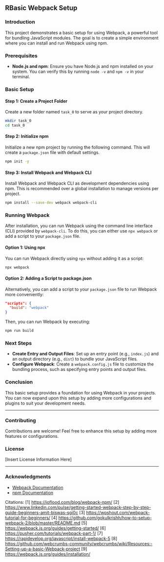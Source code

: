 ## RBasic Webpack Setup

### Introduction

This project demonstrates a basic setup for using Webpack, a powerful tool for bundling JavaScript modules. The goal is to create a simple environment where you can install and run Webpack using npm.

### Prerequisites

- **Node.js and npm**: Ensure you have Node.js and npm installed on your system. You can verify this by running `node -v` and `npm -v` in your terminal.

### Basic Setup

#### Step 1: Create a Project Folder

Create a new folder named `task_0` to serve as your project directory.

```bash
mkdir task_0
cd task_0
```

#### Step 2: Initialize npm

Initialize a new npm project by running the following command. This will create a `package.json` file with default settings.

```bash
npm init -y
```

#### Step 3: Install Webpack and Webpack CLI

Install Webpack and Webpack CLI as development dependencies using npm. This is recommended over a global installation to manage versions per project.

```bash
npm install --save-dev webpack webpack-cli
```

### Running Webpack

After installation, you can run Webpack using the command line interface (CLI) provided by `webpack-cli`. To do this, you can either use `npx webpack` or add a script to your `package.json` file.

#### Option 1: Using npx

You can run Webpack directly using `npx` without adding it as a script:

```bash
npx webpack
```

#### Option 2: Adding a Script to package.json

Alternatively, you can add a script to your `package.json` file to run Webpack more conveniently:

```json
"scripts": {
  "build": "webpack"
}
```

Then, you can run Webpack by executing:

```bash
npm run build
```

### Next Steps

- **Create Entry and Output Files**: Set up an entry point (e.g., `index.js`) and an output directory (e.g., `dist`) to bundle your JavaScript files.
- **Configure Webpack**: Create a `webpack.config.js` file to customize the bundling process, such as specifying entry points and output files.

### Conclusion

This basic setup provides a foundation for using Webpack in your projects. You can now expand upon this setup by adding more configurations and plugins to suit your development needs.

---

### Contributing

Contributions are welcome! Feel free to enhance this setup by adding more features or configurations.

### License

[Insert License Information Here]

---

### Acknowledgments

- [Webpack Documentation](https://webpack.js.org/)
- [npm Documentation](https://docs.npmjs.com/)

Citations:
[1] https://ioflood.com/blog/webpack-npm/
[2] https://www.linkedin.com/pulse/getting-started-webpack-step-by-step-guide-beginners-amit-biswas-sgi0c
[3] https://wpshout.com/webpack-tutorial-for-beginners/
[4] https://github.com/gokulkrishh/how-to-setup-webpack-2/blob/master/README.md
[5] https://webpack.js.org/guides/getting-started/
[6] https://pusher.com/tutorials/webpack-part-1/
[7] https://rapidevelop.org/javascript/install-webpack-5
[8] https://github.com/webcrumbs-community/webcrumbs/wiki/Resources:-Setting-up-a-basic-Webpack-project
[9] https://webpack.js.org/guides/installation/